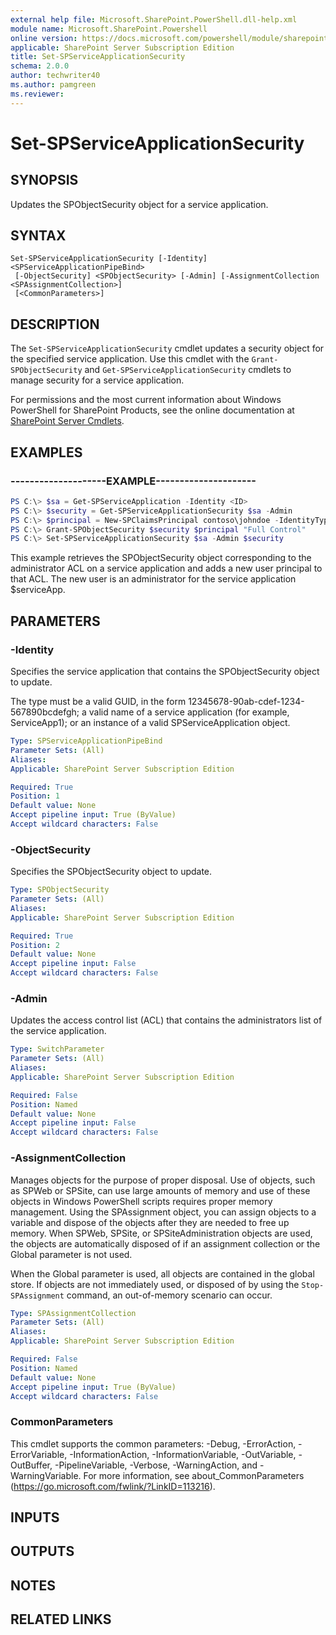 ```yaml
---
external help file: Microsoft.SharePoint.PowerShell.dll-help.xml
module name: Microsoft.SharePoint.Powershell
online version: https://docs.microsoft.com/powershell/module/sharepoint-server/set-spserviceapplicationsecurity
applicable: SharePoint Server Subscription Edition
title: Set-SPServiceApplicationSecurity
schema: 2.0.0
author: techwriter40
ms.author: pamgreen
ms.reviewer:
---
```


# Set-SPServiceApplicationSecurity

## SYNOPSIS
Updates the SPObjectSecurity object for a service application.


## SYNTAX

```
Set-SPServiceApplicationSecurity [-Identity] <SPServiceApplicationPipeBind>
 [-ObjectSecurity] <SPObjectSecurity> [-Admin] [-AssignmentCollection <SPAssignmentCollection>]
 [<CommonParameters>]
```

## DESCRIPTION
The `Set-SPServiceApplicationSecurity` cmdlet updates a security object for the specified service application.
Use this cmdlet with the `Grant-SPObjectSecurity` and `Get-SPServiceApplicationSecurity` cmdlets to manage security for a service application.

For permissions and the most current information about Windows PowerShell for SharePoint Products, see the online documentation at [SharePoint Server Cmdlets](https://docs.microsoft.com/powershell/sharepoint/sharepoint-server/sharepoint-server-cmdlets).


## EXAMPLES

### --------------------EXAMPLE---------------------
```powershell
PS C:\> $sa = Get-SPServiceApplication -Identity <ID>
PS C:\> $security = Get-SPServiceApplicationSecurity $sa -Admin
PS C:\> $principal = New-SPClaimsPrincipal contoso\johndoe -IdentityType WindowsSamAccountName
PS C:\> Grant-SPObjectSecurity $security $principal "Full Control"
PS C:\> Set-SPServiceApplicationSecurity $sa -Admin $security
```

This example retrieves the SPObjectSecurity object corresponding to the administrator ACL on a service application and adds a new user principal to that ACL.
The new user is an administrator for the service application $serviceApp.


## PARAMETERS

### -Identity
Specifies the service application that contains the SPObjectSecurity object to update.

The type must be a valid GUID, in the form 12345678-90ab-cdef-1234-567890bcdefgh; a valid name of a service application (for example, ServiceApp1); or an instance of a valid SPServiceApplication object.

```yaml
Type: SPServiceApplicationPipeBind
Parameter Sets: (All)
Aliases: 
Applicable: SharePoint Server Subscription Edition

Required: True
Position: 1
Default value: None
Accept pipeline input: True (ByValue)
Accept wildcard characters: False
```

### -ObjectSecurity
Specifies the SPObjectSecurity object to update.

```yaml
Type: SPObjectSecurity
Parameter Sets: (All)
Aliases: 
Applicable: SharePoint Server Subscription Edition

Required: True
Position: 2
Default value: None
Accept pipeline input: False
Accept wildcard characters: False
```

### -Admin
Updates the access control list (ACL) that contains the administrators list of the service application.

```yaml
Type: SwitchParameter
Parameter Sets: (All)
Aliases: 
Applicable: SharePoint Server Subscription Edition

Required: False
Position: Named
Default value: None
Accept pipeline input: False
Accept wildcard characters: False
```

### -AssignmentCollection
Manages objects for the purpose of proper disposal.
Use of objects, such as SPWeb or SPSite, can use large amounts of memory and use of these objects in Windows PowerShell scripts requires proper memory management.
Using the SPAssignment object, you can assign objects to a variable and dispose of the objects after they are needed to free up memory.
When SPWeb, SPSite, or SPSiteAdministration objects are used, the objects are automatically disposed of if an assignment collection or the Global parameter is not used.

When the Global parameter is used, all objects are contained in the global store.
If objects are not immediately used, or disposed of by using the `Stop-SPAssignment` command, an out-of-memory scenario can occur.

```yaml
Type: SPAssignmentCollection
Parameter Sets: (All)
Aliases: 
Applicable: SharePoint Server Subscription Edition

Required: False
Position: Named
Default value: None
Accept pipeline input: True (ByValue)
Accept wildcard characters: False
```

### CommonParameters
This cmdlet supports the common parameters: -Debug, -ErrorAction, -ErrorVariable, -InformationAction, -InformationVariable, -OutVariable, -OutBuffer, -PipelineVariable, -Verbose, -WarningAction, and -WarningVariable. For more information, see about_CommonParameters (https://go.microsoft.com/fwlink/?LinkID=113216).

## INPUTS

## OUTPUTS

## NOTES

## RELATED LINKS
